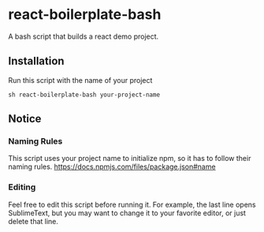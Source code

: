 # react-boilerplate-bash
A bash script that builds a react demo project.

## Installation
Run this script with the name of your project
```
sh react-boilerplate-bash your-project-name
```

## Notice

### Naming Rules
This script uses your project name to initialize npm, so it has to follow their naming rules.
https://docs.npmjs.com/files/package.json#name

### Editing
Feel free to edit this script before running it.
For example, the last line opens SublimeText, but you may want to change it to your favorite editor, or just delete that line.
